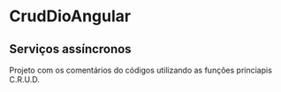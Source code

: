 # CrudDioAngular

## Serviços assíncronos

Projeto com os comentários do códigos utilizando as funções princiapis C.R.U.D.
